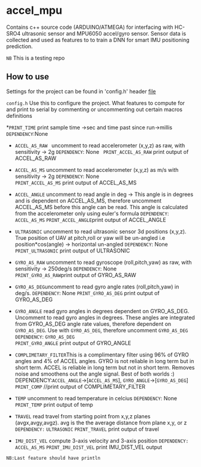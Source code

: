 # accel_mpu
Contains c++ source code (ARDUINO/ATMEGA) for interfacing with HC-SRO4 ultrasonic sensor and MPU6050 accel/gyro sensor. Sensor data is collected and used as features to to train a DNN for smart IMU positioning prediction.

`NB` This is a testing repo

## How to use
Settings for the project can be found in 'config.h' header [file](https://github.com/willakuffo/accel_mpu/blob/main/accelmpu_from_pro/config.h)

`config.h`
Use this to configure the project. What features to compute for and print to serial by commenting or uncommenting out certain macros definitions

 *`PRINT_TIME` print sample time ->sec and time past since run->millis 
  `DEPENDENCY`:None

                                                 
* `ACCEL_AS_RAW ` uncomment to read accelerometer (x,y,z) as raw, with sensitivity -> 2g
`DEPENDENCY`: None
` PRINT_ACCEL_AS_RAW` print output of ACCEL_AS_RAW

* `ACCEL_AS_MS` uncomment to read accelerometer (x,y,z) as m/s with sensitivity -> 2g 
`DEPENDENCY`: None                                                         
`PRINT_ACCEL_AS_MS` print output of ACCEL_AS_MS

                                                        
* `ACCEL_ANGLE` uncomment to read angle in deg -> This angle is in degrees and is dependent on ACCEL_AS_MS, therefore uncomment ACCEL_AS_MS before 
this angle can be read. This angle is calculated from the accelerometer only using euler's formula
`DEPENDENCY`: `ACCEL_AS_MS`
`PRINT_ACCEL_ANGLE`print output of ACCEL_ANGLE

* `ULTRASONIC` uncomment to read ultrasonic sensor 3d positions (x,y,z). True position of UAV at pitch,roll or yaw will be un-angled
i.e position*cos(angle) -> horizontal un-angled
`DEPENDENCY`: None                                                        
`PRINT_ULTRASONIC` print output of ULTRASONIC


* `GYRO_AS_RAW` uncomment to read gyroscope (roll,pitch,yaw) as raw, with sensitivity -> 250deg/s 
`DEPENDENCY`: None                                                        
`PRINT_GYRO_AS_RAW`print output of GYRO_AS_RAW

* `GYRO_AS_DEG`uncomment to read gyro angle rates (roll,pitch,yaw) in deg/s.
`DEPENDENCY`: None 
`PRINT_GYRO_AS_DEG` print output of GYRO_AS_DEG 

* `GYRO_ANGLE` read gyro angles in degrees dependent on GYRO_AS_DEG. Uncomment to read gyro angles in degrees. These angles are integrated from GYRO_AS_DEG angle rate values, 
therefore dependent on `GYRO_AS_DEG`. Use with `GYRO_AS_DEG`, therefore uncomment `GYRO_AS_DEG`
`DEPENDENCY`: `GYRO_AS_DEG`                                                       
 `PRINT_GYRO_ANGLE` print output of GYRO_ANGLE 

* `COMPLIMETARY_FILTER`This is a complimentary filter using 96% of GYRO angles and 4% of ACCEL angles. GYRO is not reliable in long term but in short term.
ACCEL is reliable in long term but not in short term. Removes noise and smoothens out the angle signal. Best of both worlds :)
DEPENDENCY:`ACCEL_ANGLE`->[`ACCEL_AS_MS`], `GYRO_ANGLE`->[`GYRO_AS_DEG`]    
`PRINT_COMP` //print output of COMPLIMETARY_FILTER  

* `TEMP` uncomment to read temperature in celcius
`DEPENDENCY`: None
`PRINT_TEMP` print output of temp
                                                
* `TRAVEL` read travel from starting point from x,y,z planes (avgx,avgy,avgz). avg is the the average distance from plane x,y, or z
 `DEPENDENCY:` `ULTRASONIC`
`PRINT_TRAVEL` print output of travel

* `IMU_DIST_VEL` compute 3-axis velocity and 3-axis position
`DEPENDENCY:` `ACCEL_AS_MS`
`PRINT_IMU_DIST_VEL` print IMU_DIST_VEL output

`NB:Last feature should have println`
